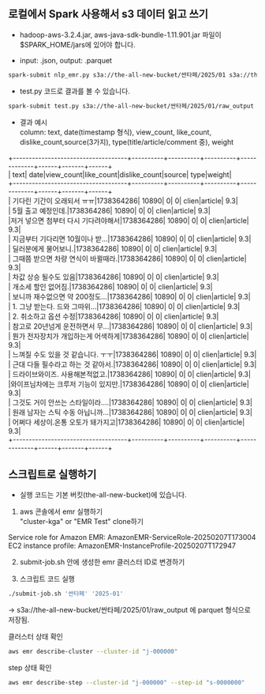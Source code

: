 ## 로컬에서 Spark 사용해서 s3 데이터 읽고 쓰기 
- hadoop-aws-3.2.4.jar, aws-java-sdk-bundle-1.11.901.jar 파일이 $SPARK_HOME/jars에 있어야 합니다.  


- input: .json, output: .parquet   
```bash  
spark-submit nlp_emr.py s3a://the-all-new-bucket/싼타페/2025/01 s3a://the-all-new-bucket/싼타페/2025/01/raw_output  
```  

- test.py 코드로 결과를 볼 수 있습니다.  
```bash
spark-submit test.py s3a://the-all-new-bucket/싼타페/2025/01/raw_output    
```  

- 결과 예시  
column: text, date(timestamp 형식), view_count, like_count, dislike_count,source(3가지), type(title/article/comment 중), weight

+------------------------------------+----------+----------+----------+-------------+------+-------+------+  
|                                text|      date|view_count|like_count|dislike_count|source|   type|weight|  
+------------------------------------+----------+----------+----------+-------------+------+-------+------+  
|         기다린 기간이 오래되서 ㅠㅠ|1738364286|     10890|         0|            0| clien|article|   9.3|  
|                  5월 출고 예정인데.|1738364286|     10890|         0|            0| clien|article|   9.3|  
|저거 넣으면 첨부터 다시 기다려야해서|1738364286|     10890|         0|            0| clien|article|   9.3|  
|    지금부터 기다리면 10월이나 받...|1738364286|     10890|         0|            0| clien|article|   9.3|  
|                딜러분에게 물어보니.|1738364286|     10890|         0|            0| clien|article|   9.3|  
| 그때쯤 받으면 차량 연식이 바뀔때라.|1738364286|     10890|         0|            0| clien|article|   9.3|  
|               차값 상승 될수도 있음|1738364286|     10890|         0|            0| clien|article|   9.3|  
|                 개소세 할인 없어짐.|1738364286|     10890|         0|            0| clien|article|   9.3|  
|     보니까 재수없으면 약 200정도...|1738364286|     10890|         0|            0| clien|article|   9.3|  
|      1. 그냥 받는다. 드와 그따위...|1738364286|     10890|         0|            0| clien|article|   9.3|  
|               2. 취소하고 옵션 수정|1738364286|     10890|         0|            0| clien|article|   9.3|  
|    참고로 20년넘게 운전하면서 무...|1738364286|     10890|         0|            0| clien|article|   9.3|  
| 뭔가 전자장치가 개입하는게 어색하게|1738364286|     10890|         0|            0| clien|article|   9.3|  
|  느껴질 수도 있을 것 같습니다. ㅜㅜ|1738364286|     10890|         0|            0| clien|article|   9.3|  
|  근대 다들 필수라고 하는 것 같아서.|1738364286|     10890|         0|            0| clien|article|   9.3|  
|     드라이브와이즈. 사용해본적없고.|1738364286|     10890|         0|            0| clien|article|   9.3|  
|와이프님차에는 크루저 기능이 있지만.|1738364286|     10890|         0|            0| clien|article|   9.3|  
|   그것도 거이 안쓰는 스타일이라....|1738364286|     10890|         0|            0| clien|article|   9.3|  
|   원래 남자는 스틱 수동 아닙니까...|1738364286|     10890|         0|            0| clien|article|   9.3|  
|  어쩌다 세상이.온통 오토가 돼가지고|1738364286|     10890|         0|            0| clien|article|   9.3|  
+------------------------------------+----------+----------+----------+-------------+------+-------+------+  


## 스크립트로 실행하기
- 실행 코드는 기본 버킷(the-all-new-bucket)에 있습니다.  

1. aws 콘솔에서 emr 실행하기  
"cluster-kga" or "EMR Test" clone하기   

Service role for Amazon EMR: AmazonEMR-ServiceRole-20250207T173004   
EC2 instance profile: AmazonEMR-InstanceProfile-20250207T172947  

2. submit-job.sh 안에 생성한 emr 클러스터 ID로 변경하기  

3. 스크립트 코드 실행
```bash  
./submit-job.sh '싼타페' '2025-01'  
```
-> s3a://the-all-new-bucket/싼타페/2025/01/raw_output 에 parquet 형식으로 저장됨.  

클러스터 상태 확인  
```bash  
aws emr describe-cluster --cluster-id "j-000000"   
```   
 
step 상태 확인  
```bash  
aws emr describe-step --cluster-id "j-000000" --step-id "s-0000000"  
```   
